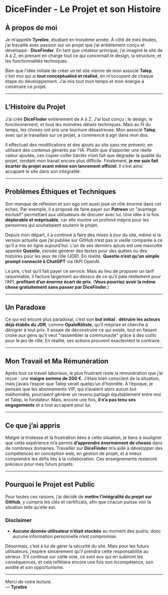 # DiceFinder - Le Projet et son Histoire  

## À propos de moi  
Je m’appelle **Tyrelire**, étudiant en troisième année. À côté de mes études, j’ai travaillé avec passion sur un projet que j’ai entièrement conçu et développé : **DiceFinder**. En tant que créateur principal, j’ai imaginé le site de A à Z, en prenant en charge tout ce qui concernait le design, la structure, et les fonctionnalités techniques.  

Bien que l’idée initiale de créer un tel site vienne de mon associé **Talep**, c’est moi qui ai **tout conceptualisé et réalisé**, en m’occupant de chaque étape du développement. J’ai mis tout mon temps et mon énergie à construire ce projet.  

---

## L’Histoire du Projet  
J’ai créé **DiceFinder** entièrement de A à Z. J’ai tout conçu : le design, le fonctionnement, et tous les moindres détails techniques. Mais au fil du temps, les choses ont pris une tournure désastreuse. Mon associé **Talep**, avec qui je travaillais sur ce projet, a commencé à agir dans mon dos.  

Il effectuait des modifications et des ajouts au site sans me prévenir, en utilisant des contenus générés par l’IA. Plutôt que d’apporter une réelle valeur ajoutée, ces copier-coller bâclés n’ont fait que dégrader la qualité du projet, rendant mon travail encore plus difficile. Finalement, **je me suis fait écarter du projet avant même son lancement officiel**. Il s’est ainsi accaparé le site dans son intégralité.  

---

## Problèmes Éthiques et Techniques  
Son manque de réflexion et son ego ont aussi joué un rôle énorme dans cet échec. Par exemple, il a proposé de faire payer sur **Patreon** un "avantage exclusif" permettant aux utilisateurs de discuter avec lui. Une idée à la fois **déplorable et méprisable**, car elle montre un profond mépris pour les personnes qui souhaitaient soutenir le projet.  

Depuis mon départ, il a continué à faire des mises à jour du site, même si la version actuelle que j’ai publiée sur GitHub n’est pas si vieille comparée à ce qu’il a mis en ligne aujourd’hui. L’un de ses derniers ajouts est une mascotte appelée **Questie**, censée générer des textes pour des quêtes ou des histoires pour les jeux de rôle (JDR). En réalité, **Questie n’est qu’un simple prompt connecté à ChatGPT** via l’API OpenAI.  

Le pire, c’est qu’il fait payer ce service. Mais au lieu de proposer un tarif raisonnable, il facture largement au-dessus de ce qu’il paie réellement pour l’API, **profitant d’un énorme écart de prix**. (**Vous pourriez avoir la même chose gratuitement sans passer par DiceFinder.**)  

---

## Un Paradoxe  
Ce qui est encore plus paradoxal, c’est son **but initial** : **détruire les acteurs déjà établis du JDR**, comme **OpaleRôliste**, qu’il méprise et cherche à dénigrer à tout prix. Il essaie de déconstruire ce qui existe, tout en faisant croire aux gens qu’il veut "rassembler la communauté" grâce à des outils pour le jeu de rôle. En réalité, ses actions prouvent exactement le contraire.  

---

## Mon Travail et Ma Rémunération  
Après tout ce travail laborieux, le plus frustrant reste la rémunération que j’ai reçue : une **maigre somme de 200 €**. J’étais bien conscient de la situation, mais j’avais l’espoir que Talep serait quelqu’un d’honnête. À l’époque, je pensais que les abonnements VIP, qui n’avaient alors aucun but malhonnête, pourraient générer un revenu partagé équitablement entre moi et Talep, le fondateur. Mais, encore une fois, **il n’a pas tenu ses engagements** et a tout accaparé pour lui.  

---

## Ce que j’ai appris  
Malgré la tristesse et la frustration liées à cette situation, je tiens à souligner que cette expérience m’a permis **d’apprendre énormément de choses** dans de nombreux domaines. Travailler sur **DiceFinder** m’a aidé à développer des compétences en conception web, en gestion de projet, et à mieux comprendre les défis liés à la collaboration. Ces enseignements resteront précieux pour mes futurs projets.  

---

## Pourquoi le Projet est Public  
Pour toutes ces raisons, j’ai décidé de **mettre l’intégralité du projet sur GitHub**, y compris les clés et certificats, afin que chacun puisse voir la situation telle qu’elle est.  

### Disclaimer  
- **Aucune donnée utilisateur n’était stockée** au moment des pushs, donc aucune information personnelle n’est compromise.  

Désormais, c’est à lui de gérer la sécurité du site. Mais pour les futurs utilisateurs, j’espère sincèrement qu’il prendra cette responsabilité au sérieux. S’il continue sur cette voie, ce sont eux qui en subiront les conséquences, et cela reflétera encore une fois son incompétence, son avidité et son opportunisme.  

---

Merci de votre lecture.  
— **Tyrelire**  
